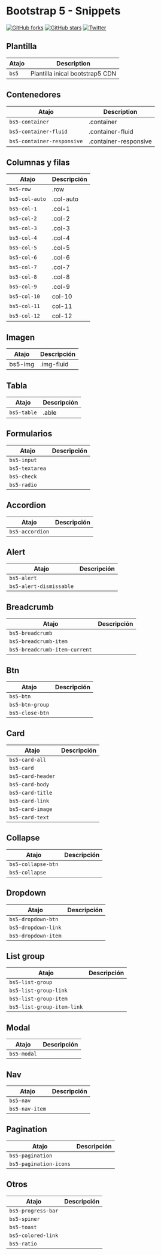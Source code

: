 # Bootstrap 5 - Snippets
[![GitHub forks](https://img.shields.io/github/forks/pirulug/bootstrap5-snippets)](https://github.com/pirulug/bootstrap5-snippets/network)
[![GitHub stars](https://img.shields.io/github/stars/pirulug/bootstrap5-snippets)](https://github.com/pirulug/bootstrap5-snippets/stargazers)
[![Twitter](https://img.shields.io/twitter/url?style=social&url=https%3A%2F%2Fgithub.com%2Fpirulug%2Fbootstrap5-snippets)](https://twitter.com/intent/tweet?text=Wow:&url=https%3A%2F%2Fgithub.com%2Fpirulug%2Fbootstrap5-snippets)
## Plantilla
|Atajo|Description|
|--|---|
|`bs5`|Plantilla inical bootstrap5 CDN|

## Contenedores
|Atajo|Description|
|---|---|
|`bs5-container`|.container|
|`bs5-container-fluid`|.container-fluid|
|`bs5-container-responsive`|.container-responsive|

## Columnas y filas
|Atajo|Descripción|
|-|-|
|`bs5-row`|.row|
|`bs5-col-auto`|.col-auto|
|`bs5-col-1`|.col-1|
|`bs5-col-2`|.col-2|
|`bs5-col-3`|.col-3|
|`bs5-col-4`|.col-4|
|`bs5-col-5`|.col-5|
|`bs5-col-6`|.col-6|
|`bs5-col-7`|.col-7|
|`bs5-col-8`|.col-8|
|`bs5-col-9`|.col-9|
|`bs5-col-10`|col-10|
|`bs5-col-11`|col-11|
|`bs5-col-12`|col-12|

## Imagen
|Atajo|Descripción|
|-|-|
|bs5-img|.img-fluid|
## Tabla
|Atajo|Descripción|
|-|-|
|`bs5-table`| .able |

## Formularios
|Atajo|Descripción|
|-|-|
|`bs5-input`|  |
|`bs5-textarea`| |
|`bs5-check`| |
|`bs5-radio`| |

## Accordion
|Atajo|Descripción|
|-|-|
|`bs5-accordion`| |

## Alert
|Atajo|Descripción|
|-|-|
|`bs5-alert`| |
|`bs5-alert-dismissable`| |

## Breadcrumb
|Atajo|Descripción|
|-|-|
|`bs5-breadcrumb`||
|`bs5-breadcrumb-item`||
|`bs5-breadcrumb-item-current`||

## Btn
|Atajo|Descripción|
|-|-|
|`bs5-btn`||
|`bs5-btn-group`||
|`bs5-close-btn`||

## Card
|Atajo|Descripción|
|-|-|
|`bs5-card-all`||
|`bs5-card`||
|`bs5-card-header`||
|`bs5-card-body`||
|`bs5-card-title`||
|`bs5-card-link`||
|`bs5-card-image`||
|`bs5-card-text`||

## Collapse
|Atajo|Descripción|
|-|-|
|`bs5-collapse-btn`||
|`bs5-collapse`||

## Dropdown
|Atajo|Descripción|
|-|-|
|`bs5-dropdown-btn`||
|`bs5-dropdown-link`||
|`bs5-dropdown-item`||


## List group
|Atajo|Descripción|
|-|-|
|`bs5-list-group`||
|`bs5-list-group-link`||
|`bs5-list-group-item`||
|`bs5-list-group-item-link`||

## Modal
|Atajo|Descripción|
|-|-|
|`bs5-modal`||

## Nav
|Atajo|Descripción|
|-|-|
|`bs5-nav`||
|`bs5-nav-item`||

## Pagination
|Atajo|Descripción|
|-|-|
|`bs5-pagination`||
|`bs5-pagination-icons`||

## Otros
|Atajo|Descripción|
|-|-|
|`bs5-progress-bar`||
|`bs5-spiner`||
|`bs5-toast`||
|`bs5-colored-link`||
|`bs5-ratio`||
